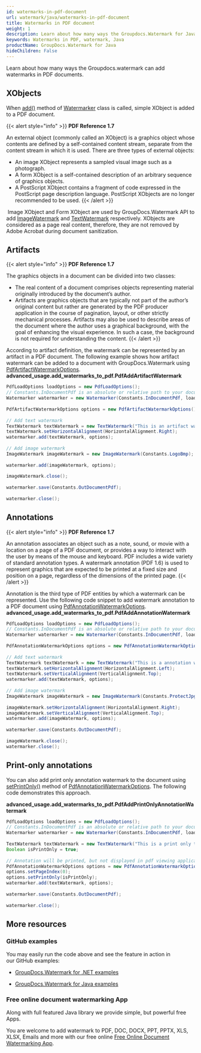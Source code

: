 ```yaml
---
id: watermarks-in-pdf-document
url: watermark/java/watermarks-in-pdf-document
title: Watermarks in PDF document
weight: 1
description: Learn about how many ways the Groupdocs.Watermark for Java can add watermarks in PDF documents.
keywords: Watermarks in PDF, watermark, Java
productName: GroupDocs.Watermark for Java
hideChildren: False
---
```


Learn about how many ways the Groupdocs.watermark can add watermarks in PDF documents.

## XObjects
When [add()](https://reference.groupdocs.com/watermark/java/com.groupdocs.watermark/Watermarker#add(com.groupdocs.watermark.Watermark)) method of [Watermarker](https://reference.groupdocs.com/watermark/java/com.groupdocs.watermark/Watermarker) class is called, simple XObject is added to a PDF document.

{{< alert style="info" >}}
**PDF Reference 1.7**  

An external object (commonly called an XObject) is a graphics object whose contents are defined by a self-contained content stream, separate from the content stream in which it is used. There are three types of external objects:
*   An image XObject represents a sampled visual image such as a photograph.
*   A form XObject is a self-contained description of an arbitrary sequence of graphics objects.
*   A PostScript XObject contains a fragment of code expressed in the PostScript page description language. PostScript XObjects are no longer recommended to be used.
{{< /alert >}}

 Image XObject and Form XObject are used by GroupDocs.Watermark API to add [ImageWatermark](https://reference.groupdocs.com/watermark/java/com.groupdocs.watermark.watermarks/ImageWatermark) and [TextWatermark](https://reference.groupdocs.com/watermark/java/com.groupdocs.watermark.watermarks/TextWatermark) respectively. XObjects are considered as a page real content, therefore, they are not removed by Adobe Acrobat during document sanitization.

## Artifacts
{{< alert style="info" >}}
**PDF Reference 1.7**  

The graphics objects in a document can be divided into two classes:
*   The real content of a document comprises objects representing material originally introduced by the document’s author.
*   Artifacts are graphics objects that are typically not part of the author’s original content but rather are generated by the PDF producer application in the course of pagination, layout, or other strictly mechanical processes. Artifacts may also be used to describe areas of the document where the author uses a graphical background, with the goal of enhancing the visual experience. In such a case, the background is not required for understanding the content.
{{< /alert >}}

According to artifact definition, the watermark can be represented by an artifact in a PDF document. The following example shows how artifact watermark can be added to a document with GroupDocs.Watermark using [PdfArtifactWatermarkOptions](https://reference.groupdocs.com/watermark/java/com.groupdocs.watermark.options/PdfArtifactWatermarkOptions).
**advanced\_usage.add\_watermarks\_to\_pdf.PdfAddArtifactWatermark**
```java
PdfLoadOptions loadOptions = new PdfLoadOptions();                                                       
// Constants.InDocumentPdf is an absolute or relative path to your document. Ex: "C:\\Docs\\document.pdf"
Watermarker watermarker = new Watermarker(Constants.InDocumentPdf, loadOptions);                         
                                                                                                         
PdfArtifactWatermarkOptions options = new PdfArtifactWatermarkOptions();                                 
                                                                                                         
// Add text watermark                                                                                    
TextWatermark textWatermark = new TextWatermark("This is an artifact watermark", new Font("Arial", 8));  
textWatermark.setHorizontalAlignment(HorizontalAlignment.Right);                                         
watermarker.add(textWatermark, options);                                                                 
                                                                                                         
// Add image watermark                                                                                   
ImageWatermark imageWatermark = new ImageWatermark(Constants.LogoBmp);                                   
                                                                                                         
watermarker.add(imageWatermark, options);                                                                
                                                                                                         
imageWatermark.close();                                                                                  
                                                                                                         
watermarker.save(Constants.OutDocumentPdf);                                                              
                                                                                                         
watermarker.close();                                                                                     
```

## Annotations
{{< alert style="info" >}}
**PDF Reference 1.7** 

An annotation associates an object such as a note, sound, or movie with a location on a page of a PDF document, or provides a way to interact with the user by means of the mouse and keyboard. PDF includes a wide variety of standard annotation types.
A watermark annotation (PDF 1.6) is used to represent graphics that are expected to be printed at a fixed size and position on a page, regardless of the dimensions of the printed page.
{{< /alert >}}

Annotation is the third type of PDF entities by which a watermark can be represented. Use the following code snippet to add watermark annotation to a PDF document using [PdfAnnotationWatermarkOptions](https://reference.groupdocs.com/watermark/java/com.groupdocs.watermark.options/PdfAnnotationWatermarkOptions).
**advanced\_usage.add\_watermarks\_to\_pdf.PdfAddAnnotationWatermark**
```java
PdfLoadOptions loadOptions = new PdfLoadOptions();                                                       
// Constants.InDocumentPdf is an absolute or relative path to your document. Ex: "C:\\Docs\\document.pdf"
Watermarker watermarker = new Watermarker(Constants.InDocumentPdf, loadOptions);                         
                                                                                                         
PdfAnnotationWatermarkOptions options = new PdfAnnotationWatermarkOptions();                             
                                                                                                         
// Add text watermark                                                                                    
TextWatermark textWatermark = new TextWatermark("This is a annotation watermark", new Font("Arial", 8)); 
textWatermark.setHorizontalAlignment(HorizontalAlignment.Left);                                          
textWatermark.setVerticalAlignment(VerticalAlignment.Top);                                               
watermarker.add(textWatermark, options);                                                                 
                                                                                                         
// Add image watermark                                                                                   
ImageWatermark imageWatermark = new ImageWatermark(Constants.ProtectJpg);                                
                                                                                                         
imageWatermark.setHorizontalAlignment(HorizontalAlignment.Right);                                        
imageWatermark.setVerticalAlignment(VerticalAlignment.Top);                                              
watermarker.add(imageWatermark, options);                                                                
                                                                                                         
watermarker.save(Constants.OutDocumentPdf);                                                              
                                                                                                         
imageWatermark.close();                                                                                  
watermarker.close();                                                                                     
```

## Print-only annotations  

You can also add print only annotation watermark to the document using [setPrintOnly()](https://reference.groupdocs.com/watermark/java/com.groupdocs.watermark.options/PdfAnnotationWatermarkOptions#setPrintOnly(boolean)) method of [PdfAnnotationWatermarkOptions](https://reference.groupdocs.com/watermark/java/com.groupdocs.watermark.options/PdfAnnotationWatermarkOptions). The following code demonstrates this approach.

**advanced\_usage.add\_watermarks\_to\_pdf.PdfAddPrintOnlyAnnotationWatermark**

```java
PdfLoadOptions loadOptions = new PdfLoadOptions();                                                                                          
// Constants.InDocumentPdf is an absolute or relative path to your document. Ex: "C:\\Docs\\document.pdf"                                   
Watermarker watermarker = new Watermarker(Constants.InDocumentPdf, loadOptions);                                                            
                                                                                                                                            
TextWatermark textWatermark = new TextWatermark("This is a print only test watermark. It won't appear in view mode.", new Font("Arial", 8));
Boolean isPrintOnly = true;                                                                                                                 
                                                                                                                                            
// Annotation will be printed, but not displayed in pdf viewing application                                                                 
PdfAnnotationWatermarkOptions options = new PdfAnnotationWatermarkOptions();                                                                
options.setPageIndex(0);                                                                                                                    
options.setPrintOnly(isPrintOnly);                                                                                                          
watermarker.add(textWatermark, options);                                                                                                    
                                                                                                                                            
watermarker.save(Constants.OutDocumentPdf);                                                                                                 
                                                                                                                                            
watermarker.close();                                                                                                                        
```

## More resources

### GitHub examples

You may easily run the code above and see the feature in action in our GitHub examples:

*   [GroupDocs.Watermark for .NET examples](https://github.com/groupdocs-watermark/GroupDocs.Watermark-for-.NET)
    
*   [GroupDocs.Watermark for Java examples](https://github.com/groupdocs-watermark/GroupDocs.Watermark-for-Java)
    

### Free online document watermarking App

Along with full featured Java library we provide simple, but powerful free Apps.

You are welcome to add watermark to PDF, DOC, DOCX, PPT, PPTX, XLS, XLSX, Emails and more with our free online [Free Online Document Watermarking App](https://products.groupdocs.app/watermark).
